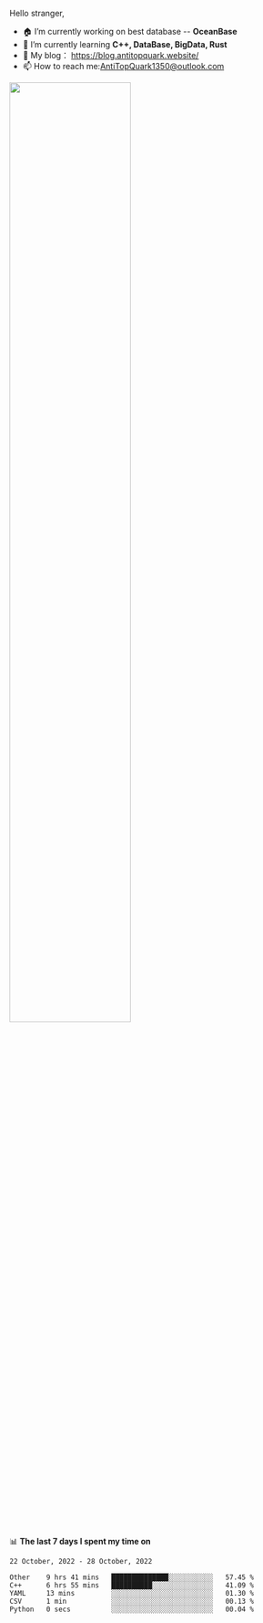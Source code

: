 
Hello stranger, 

- 🏠 I’m currently working on best database -- **OceanBase**
- 🌱 I’m currently learning **C++, DataBase, BigData, Rust**
- 🔭 My blog： https://blog.antitopquark.website/ 
- 📫 How to reach me:AntiTopQuark1350@outlook.com


<img width="65%" src="https://github-readme-stats.vercel.app/api?username=AntiTopQuark&show_icons=true&count_private=true&hide=prs&theme=default_repocard">


📊 **The last 7 days I spent my time on** 

<!--START_SECTION:waka-->
```text
22 October, 2022 - 28 October, 2022

Other    9 hrs 41 mins   ██████████████░░░░░░░░░░░   57.45 % 
C++      6 hrs 55 mins   ██████████░░░░░░░░░░░░░░░   41.09 % 
YAML     13 mins         ░░░░░░░░░░░░░░░░░░░░░░░░░   01.30 % 
CSV      1 min           ░░░░░░░░░░░░░░░░░░░░░░░░░   00.13 % 
Python   0 secs          ░░░░░░░░░░░░░░░░░░░░░░░░░   00.04 %
```
<!--END_SECTION:waka-->


